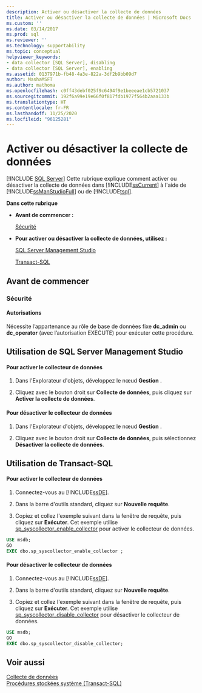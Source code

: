 ```yaml
---
description: Activer ou désactiver la collecte de données
title: Activer ou désactiver la collecte de données | Microsoft Docs
ms.custom: ''
ms.date: 03/14/2017
ms.prod: sql
ms.reviewer: ''
ms.technology: supportability
ms.topic: conceptual
helpviewer_keywords:
- data collector [SQL Server], disabling
- data collector [SQL Server], enabling
ms.assetid: 0137971b-fb48-4a3e-822a-3df2b9bb09d7
author: MashaMSFT
ms.author: mathoma
ms.openlocfilehash: c0ff43debf025f9c6494f9e1beeeae1cb5721037
ms.sourcegitcommit: 192f6a99e19e66f0f817fdb1977f564b2aaa133b
ms.translationtype: HT
ms.contentlocale: fr-FR
ms.lasthandoff: 11/25/2020
ms.locfileid: "96125281"
---
```

# <a name="enable-or-disable-data-collection"></a>Activer ou désactiver la collecte de données
 [!INCLUDE [SQL Server](../../includes/applies-to-version/sqlserver.md)]
  Cette rubrique explique comment activer ou désactiver la collecte de données dans [!INCLUDE[ssCurrent](../../includes/sscurrent-md.md)] à l'aide de [!INCLUDE[ssManStudioFull](../../includes/ssmanstudiofull-md.md)] ou de [!INCLUDE[tsql](../../includes/tsql-md.md)].  
  
 **Dans cette rubrique**  
  
-   **Avant de commencer :**  
  
     [Sécurité](#Security)  
  
-   **Pour activer ou désactiver la collecte de données, utilisez :**  
  
     [SQL Server Management Studio](#SSMSProcedure)  
  
     [Transact-SQL](#TsqlProcedure)  
  
##  <a name="before-you-begin"></a><a name="BeforeYouBegin"></a> Avant de commencer  
  
###  <a name="security"></a><a name="Security"></a> Sécurité  
  
####  <a name="permissions"></a><a name="Permissions"></a> Autorisations  
 Nécessite l’appartenance au rôle de base de données fixe **dc_admin** ou **dc_operator** (avec l’autorisation EXECUTE) pour exécuter cette procédure.  
  
##  <a name="using-sql-server-management-studio"></a><a name="SSMSProcedure"></a> Utilisation de SQL Server Management Studio  
  
#### <a name="to-enable-the-data-collector"></a>Pour activer le collecteur de données  
  
1.  Dans l'Explorateur d'objets, développez le nœud **Gestion** .  
  
2.  Cliquez avec le bouton droit sur **Collecte de données**, puis cliquez sur **Activer la collecte de données**.  

#### <a name="to-disable-the-data-collector"></a>Pour désactiver le collecteur de données  
  
1.  Dans l'Explorateur d'objets, développez le nœud **Gestion** .  
  
2.  Cliquez avec le bouton droit sur **Collecte de données**, puis sélectionnez **Désactiver la collecte de données**.  
  
##  <a name="using-transact-sql"></a><a name="TsqlProcedure"></a> Utilisation de Transact-SQL  
  
#### <a name="to-enable-the-data-collector"></a>Pour activer le collecteur de données  
  
1.  Connectez-vous au [!INCLUDE[ssDE](../../includes/ssde-md.md)].  
  
2.  Dans la barre d'outils standard, cliquez sur **Nouvelle requête**.  
  
3.  Copiez et collez l'exemple suivant dans la fenêtre de requête, puis cliquez sur **Exécuter**. Cet exemple utilise [sp_syscollector_enable_collector](../../relational-databases/system-stored-procedures/sp-syscollector-enable-collector-transact-sql.md) pour activer le collecteur de données.  
  
```sql  
USE msdb;  
GO  
EXEC dbo.sp_syscollector_enable_collector ;  
```  
  
#### <a name="to-disable-the-data-collector"></a>Pour désactiver le collecteur de données  
  
1.  Connectez-vous au [!INCLUDE[ssDE](../../includes/ssde-md.md)].  
  
2.  Dans la barre d'outils standard, cliquez sur **Nouvelle requête**.  
  
3.  Copiez et collez l'exemple suivant dans la fenêtre de requête, puis cliquez sur **Exécuter**. Cet exemple utilise [sp_syscollector_disable_collector](../../relational-databases/system-stored-procedures/sp-syscollector-disable-collector-transact-sql.md) pour désactiver le collecteur de données.  
  
```sql  
USE msdb;  
GO  
EXEC dbo.sp_syscollector_disable_collector;  
```  
  
## <a name="see-also"></a>Voir aussi  
 [Collecte de données](../../relational-databases/data-collection/data-collection.md)   
 [Procédures stockées système &#40;Transact-SQL&#41;](../../relational-databases/system-stored-procedures/system-stored-procedures-transact-sql.md)  
  
  
